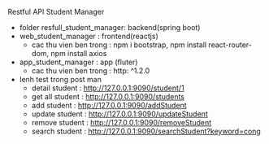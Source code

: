 Restful API Student Manager

- folder resfull_student_manager: backend(spring boot)
- web_student_manager : frontend(reactjs)
  + cac thu vien ben trong : npm i bootstrap, npm install react-router-dom, npm install axios
- app_student_manager : app (fluter)
  + cac thu vien ben trong : http: ^1.2.0
- lenh test trong post man
  + detail student : http://127.0.0.1:9090/student/1
  + get all student : http://127.0.0.1:9090/students
  + add student : http://127.0.0.1:9090/addStudent
  + update student : http://127.0.0.1:9090/updateStudent
  + remove student : http://127.0.0.1:9090/removeStudent
  + search student : http://127.0.0.1:9090/searchStudent?keyword=cong
